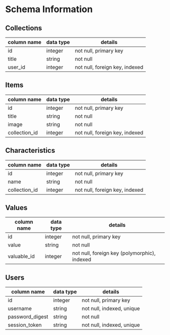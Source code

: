 # Schema Information

## Collections
column name | data type | details
------------|-----------|-----------------------
id          | integer   | not null, primary key
title       | string    | not null
user_id     | integer   | not null, foreign key, indexed

## Items
column name   | data type | details
--------------|-----------|-----------------------
id            | integer   | not null, primary key
title         | string    | not null
image         | string    | not null
collection_id | integer   | not null, foreign key, indexed

## Characteristics
column name   | data type | details
--------------|-----------|-----------------------
id            | integer   | not null, primary key
name          | string    | not null
collection_id | integer   | not null, foreign key, indexed

## Values
column name  | data type | details
-------------|-----------|-----------------------
id           | integer   | not null, primary key
value        | string    | not null
valuable_id  | integer   | not null, foreign key (polymorphic), indexed


## Users
column name     | data type | details
----------------|-----------|-----------------------
id              | integer   | not null, primary key
username        | string    | not null, indexed, unique
password_digest | string    | not null
session_token   | string    | not null, indexed, unique
